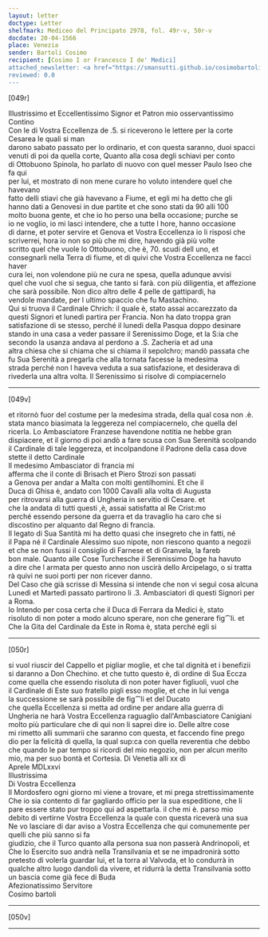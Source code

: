 ```yaml
---
layout: letter
doctype: Letter
shelfmark: Mediceo del Principato 2978, fol. 49r-v, 50r-v
docdate: 20-04-1566
place: Venezia
sender: Bartoli Cosimo
recipient: [Cosimo I or Francesco I de' Medici]
attached_newsletter: <a href="https://smansutti.github.io/cosimobartoli/texts/3079_170/">3079_170</a>
reviewed: 0.0
---
```


[049r]  
  
  
Illustrissimo et Eccellentissimo Signor et Patron mio osservantissimo  
Contino  
Con le di Vostra Eccellenza de .5. si riceverono le lettere per la corte Cesarea le quali si man  
darono sabato passato per lo ordinario, et con questa saranno, duoi spacci  
venuti di poi da quella corte, Quanto alla cosa degli schiavi per conto  
di Ottobuono Spinola, ho parlato di nuovo con quel messer Paulo Iseo che fa qui  
per lui, et mostrato di non mene curare ho voluto intendere quel che havevano  
fatto delli stiavi che già havevano a Fiume, et egli mi ha detto che gli  
hanno dati a Genovesi in due partite et che sono stati da 90 alli 100  
molto buona gente, et che io ho perso una bella occasione; purche se  
io ne voglio, io mi lasci intendere, che a tutte l hore, hanno occasione  
di darne, et poter servire et Genova et Vostra Eccellenza io li risposi che  
scriverrei, hora io non so più che mi dire, havendo già più volte  
scritto quel che vuole lo Ottobuono, che è, 70. scudi dell uno, et  
consegnarli nella Terra di fiume, et di quivi che Vostra Eccellenza ne facci haver  
cura lei, non volendone più ne cura ne spesa, quella adunque avvisi  
quel che vuol che si segua, che tanto si farà. con più diligentia, et affezione  
che sarà possibile. Non dico altro delle 4 pelle de gattipardi, ha  
vendole mandate, per l ultimo spaccio che fu Mastachino.  
Qui si truova il Cardinale Chrich: il quale è, stato assai accarezzato da  
questi Signori et lunedì partira per Francia. Non ha dato troppa gran  
satisfazione di se stesso, perché il lunedi della Pasqua doppo desinare  
stando in una casa a veder passare il Serenissimo Doge, et la S:ia che  
secondo la usanza andava al perdono a .S. Zacheria et ad una  
altra chiesa che si chiama che si chiama il sepolchro; mandò passata che  
fu Sua Serenità a pregarla che alla tornata facesse la medesima  
strada perché non l haveva veduta a sua satisfazione, et desiderava di  
rivederla una altra volta. Il Serenissimo si risolve di compiacernelo  
  
---  

[049v]  
  
  
et ritornò fuor del costume per la medesima strada, della qual cosa non .è.  
stata manco biasimata la leggereza nel compiacernelo, che quella del  
ricerla. Lo Ambasciatore Franzese havendone notitia ne hebbe gran  
dispiacere, et il giorno di poi andò a fare scusa con Sua Serenità scolpando  
il Cardinale di tale leggereza, et incolpandone il Padrone della casa dove  
stette il detto Cardinale  
Il medesimo Ambasciator di francia mi  
afferma che il conte di Brisach et Piero Strozi son passati  
a Genova per andar a Malta con molti gentilhomini. Et che il  
Duca di Ghisa è, andato con 1000 Cavalli alla volta di Augusta  
per ritrovarsi alla guerra di Ungheria in servitio di Cesare. et  
che la andata di tutti questi ,è, assai satisfatta al Re Crist:mo  
perché essendo persone da guerra et da travaglio ha caro che si  
discostino per alquanto dal Regno di francia.  
Il legato di Sua Santità mi ha detto quasi che insegreto che in fatti, né  
il Papa né il Cardinale Alessimo suo nipote, non riescono quanto a negozii  
et che se non fussi il consiglio di Farnese et di Granvela, la fareb  
bon male. Quanto alle Cose Turchesche il Serenissimo Doge ha havuto  
a dire che l armata per questo anno non uscirà dello Arcipelago, o si tratta  
rà quivi ne suoi porti per non ricever danno.  
Del Caso che già scrisse di Messina si intende che non vi seguì cosa alcuna  
Lunedì et Martedì passato partirono li .3. Ambasciatori di questi Signori per  
a Roma.  
Io Intendo per cosa certa che il Duca di Ferrara da Medici è, stato  
risoluto di non poter a modo alcuno sperare, non che generare fig⁀li. et  
Che la Gita del Cardinale da Este in Roma è, stata perché egli si  
  
---  

[050r]  
  
  
si vuol riuscir del Cappello et pigliar moglie, et che tal dignità et i benefizii  
si daranno a Don Chechino. et che tutto questo è, di ordine di Sua Eccza  
come quella che essendo risoluta di non poter haver figliuoli, vuol che  
il Cardinale di Este suo fratello pigli esso moglie, et che in lui venga  
la successione se sarà possibile de fig⁀li et del Ducato  
che quella Eccellenza si metta ad ordine per andare alla guerra di  
Ungheria ne harà Vostra Eccellenza raguaglio dall'Ambasciatore Canigiani  
molto più particulare che di qui non li saprei dire io. Delle altre cose  
mi rimetto alli summarii che saranno con questa, et faccendo fine prego  
dio per la felicità di quella, la qual sup:ca con quella reverentia che debbo  
che quando le par tempo si ricordi del mio negozio, non per alcun merito  
mio, ma per suo bontà et Cortesia. Di Venetia alli xx di  
Aprele MDLxxvi  
Illustrissima  
Di Vostra Eccellenza  
Il Mordosfero ogni giorno mi viene a trovare, et mi prega strettissimamente  
Che io sia contento di far gagliardo officio per la sua espeditione, che li  
pare essere stato pur troppo qui ad aspettarla. il che mi è. parso mio  
debito di vertirne Vostra Eccellenza la quale con questa riceverà una sua  
Ne vo lasciare di dar aviso a Vostra Eccellenza che qui comunemente per quelli che più sanno si fa  
giudizio, che il Turco quanto alla persona sua non passerà Andrinopoli, et  
Che lo Esercito suo andrà nella Transilvania et se ne impadronirà sotto  
pretesto di volerla guardar lui, et la torra al Valvoda, et lo condurrà in  
qualche altro luogo dandoli da vivere, et ridurrà la detta Transilvania sotto  
un bascia come già fece di Buda  
Afezionatissimo Servitore  
Cosimo bartoli  
  
---  

[050v]  
  
  
  
---  

